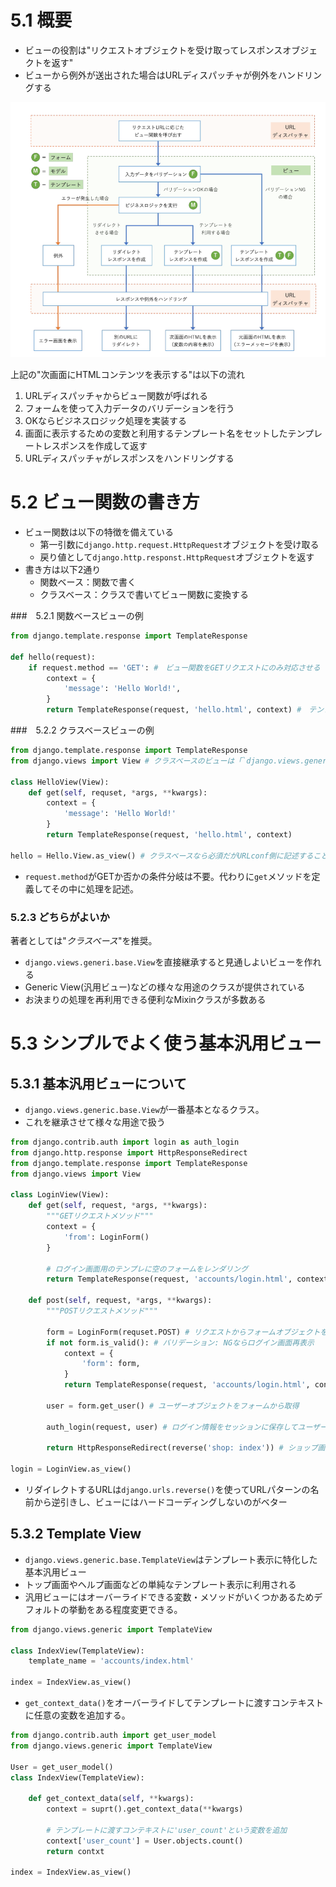 # 5.1 概要
- ビューの役割は"リクエストオブジェクトを受け取ってレスポンスオブジェクトを返す"
- ビューから例外が送出された場合はURLディスパッチャが例外をハンドリングする

![alt text](view.png)

上記の"次画面にHTMLコンテンツを表示する"は以下の流れ
1. URLディスパッチャからビュー関数が呼ばれる
2. フォームを使って入力データのバリデーションを行う
3. OKならビジネスロジック処理を実装する
4. 画面に表示するための変数と利用するテンプレート名をセットしたテンプレートレスポンスを作成して返す
5. URLディスパッチャがレスポンスをハンドリングする

# 5.2 ビュー関数の書き方
- ビュー関数は以下の特徴を備えている
  - 第一引数に`django.http.request.HttpRequest`オブジェクトを受け取る
  - 戻り値として`django.http.responst.HttpRequest`オブジェクトを返す
- 書き方は以下2通り
  - 関数ベース：関数で書く
  - クラスベース：クラスで書いてビュー関数に変換する

###　5.2.1 関数ベースビューの例

```python
from django.template.response import TemplateResponse

def hello(request):
    if request.method == 'GET': #　ビュー関数をGETリクエストにのみ対応させる
        context = {
            'message': 'Hello World!',
        }
        return TemplateResponse(request, 'hello.html', context) #　テンプレでHTMLコンテンツを作成
```


###　5.2.2 クラスベースビューの例
```python
from django.template.response import TemplateResponse
from django.views import View # クラスベースのビューは「`django.views.generic.base.View`」を継承する必要があるがこれでimport可能

class HelloView(View):
    def get(self, requset, *args, **kwargs):
        context = {
            'message': 'Hello World!'
        }
        return TemplateResponse(request, 'hello.html', context)

hello = Hello.View.as_view() # クラスベースなら必須だがURLconf側に記述することも可能。
```
- `request.method`がGETか否かの条件分岐は不要。代わりに`get`メソッドを定義してその中に処理を記述。

### 5.2.3 どちらがよいか
著者としては"*クラスベース*"を推奨。
- `django.views.generi.base.View`を直接継承すると見通しよいビューを作れる
- Generic View(汎用ビュー)などの様々な用途のクラスが提供されている
- お決まりの処理を再利用できる便利なMixinクラスが多数ある

# 5.3 シンプルでよく使う基本汎用ビュー

## 5.3.1 基本汎用ビューについて
- `django.views.generic.base.View`が一番基本となるクラス。
- これを継承させて様々な用途で扱う

```python
from django.contrib.auth import login as auth_login
from django.http.response import HttpResponseRedirect
from django.template.response import TemplateResponse
from django.views import View

class LoginView(View):
    def get(self, request, *args, **kwargs):
        """GETリクエストメソッド"""
        context = {
            'from': LoginForm()
        }

        # ログイン画面用のテンプレに空のフォームをレンダリング
        return TemplateResponse(request, 'accounts/login.html', context)

    def post(self, request, *args, **kwargs):
        """POSTリクエストメソッド"""

        form = LoginForm(requset.POST) # リクエストからフォームオブジェクトを作成
        if not form.is_valid(): # バリデーション: NGならログイン画面再表示
            context = {
                'form': form,
            }
            return TemplateResponse(request, 'accounts/login.html', context)

        user = form.get_user() # ユーザーオブジェクトをフォームから取得

        auth_login(request, user) # ログイン情報をセッションに保存してユーザーレコードを更新

        return HttpResponseRedirect(reverse('shop: index')) # ショップ画面を表示するためにURLにリダイレクト 

login = LoginView.as_view()
```

- リダイレクトするURLは`django.urls.reverse()`を使ってURLパターンの名前から逆引きし、ビューにはハードコーディングしないのがベター

## 5.3.2 Template View
- `django.views.generic.base.TemplateView`はテンプレート表示に特化した基本汎用ビュー
- トップ画面やヘルプ画面などの単純なテンプレート表示に利用される
- 汎用ビューにはオーバーライドできる変数・メソッドがいくつかあるためデフォルトの挙動をある程度変更できる。
```python
from django.views.generic import TemplateView

class IndexView(TemplateView):
    template_name = 'accounts/index.html'

index = IndexView.as_view()
```

- `get_context_data()`をオーバーライドしてテンプレートに渡すコンテキストに任意の変数を追加する。
```python
from django.contrib.auth import get_user_model
from django.views.generic import TemplateView

User = get_user_model()
class IndexView(TemplateView):
    
    def get_context_data(self, **kwargs):
        context = suprt().get_context_data(**kwargs)

        # テンプレートに渡すコンテキストに'user_count'という変数を追加
        context['user_count'] = User.objects.count()
        return contxt

index = IndexView.as_view()

```